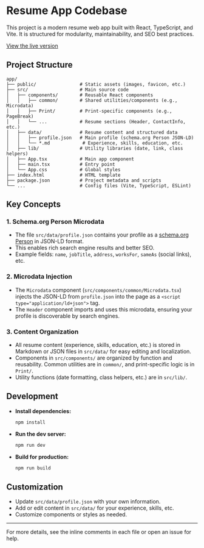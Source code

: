 # Resume App Codebase

This project is a modern resume web app built with React, TypeScript, and Vite. It is structured for modularity, maintainability, and SEO best practices.

[View the live version](https://resume-rosy-one-38.vercel.app/)

## Project Structure

```
app/
├── public/                # Static assets (images, favicon, etc.)
├── src/                   # Main source code
│   ├── components/        # Reusable React components
│   │   ├── common/        # Shared utilities/components (e.g., Microdata)
│   │   ├── Print/         # Print-specific components (e.g., PageBreak)
│   │   └── ...            # Resume sections (Header, ContactInfo, etc.)
│   ├── data/              # Resume content and structured data
│   │   ├── profile.json   # Main profile (schema.org Person JSON-LD)
│   │   └── *.md            # Experience, skills, education, etc.
│   ├── lib/               # Utility libraries (date, link, class helpers)
│   ├── App.tsx            # Main app component
│   ├── main.tsx           # Entry point
│   └── App.css            # Global styles
├── index.html             # HTML template
├── package.json           # Project metadata and scripts
└── ...                    # Config files (Vite, TypeScript, ESLint)
```

## Key Concepts

### 1. **Schema.org Person Microdata**
- The file `src/data/profile.json` contains your profile as a [schema.org Person](https://schema.org/Person) in JSON-LD format.
- This enables rich search engine results and better SEO.
- Example fields: `name`, `jobTitle`, `address`, `worksFor`, `sameAs` (social links), etc.

### 2. **Microdata Injection**
- The `Microdata` component (`src/components/common/Microdata.tsx`) injects the JSON-LD from `profile.json` into the page as a `<script type="application/ld+json">` tag.
- The `Header` component imports and uses this microdata, ensuring your profile is discoverable by search engines.

### 3. **Content Organization**
- All resume content (experience, skills, education, etc.) is stored in Markdown or JSON files in `src/data/` for easy editing and localization.
- Components in `src/components/` are organized by function and reusability. Common utilities are in `common/`, and print-specific logic is in `Print/`.
- Utility functions (date formatting, class helpers, etc.) are in `src/lib/`.

## Development

- **Install dependencies:**
  ```bash
  npm install
  ```
- **Run the dev server:**
  ```bash
  npm run dev
  ```
- **Build for production:**
  ```bash
  npm run build
  ```

## Customization
- Update `src/data/profile.json` with your own information.
- Add or edit content in `src/data/` for your experience, skills, etc.
- Customize components or styles as needed.

---

For more details, see the inline comments in each file or open an issue for help.
